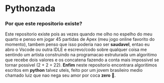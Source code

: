 # Pythonzada
### Por que este repositorio existe?
  Este repositorio existe pois as vezes quando me olho no espelho do meu quarto e penso em jogar 45 partidas de Apex (meu jogo online favorito do momento), tambem penso que isso poderia nao ser **saudavel**, entao eu abro o Vscode ou outra IDLE e escrevo/codo sobre qualquer coisa me sentindo um artista construindo na programacao estruturada um algoritimo que recebe dois valores e os concatena fazendo a conta mais impossivel se tornar possivel 
(2 + 2 = 22). **Enfim** neste repositorio encontrara algoritimos escritos em **python** talvez uteis, feito por um jovem brasileiro medio chamado luiz que nao nega seu amor por coca **zero** :cowboy_hat_face:.
